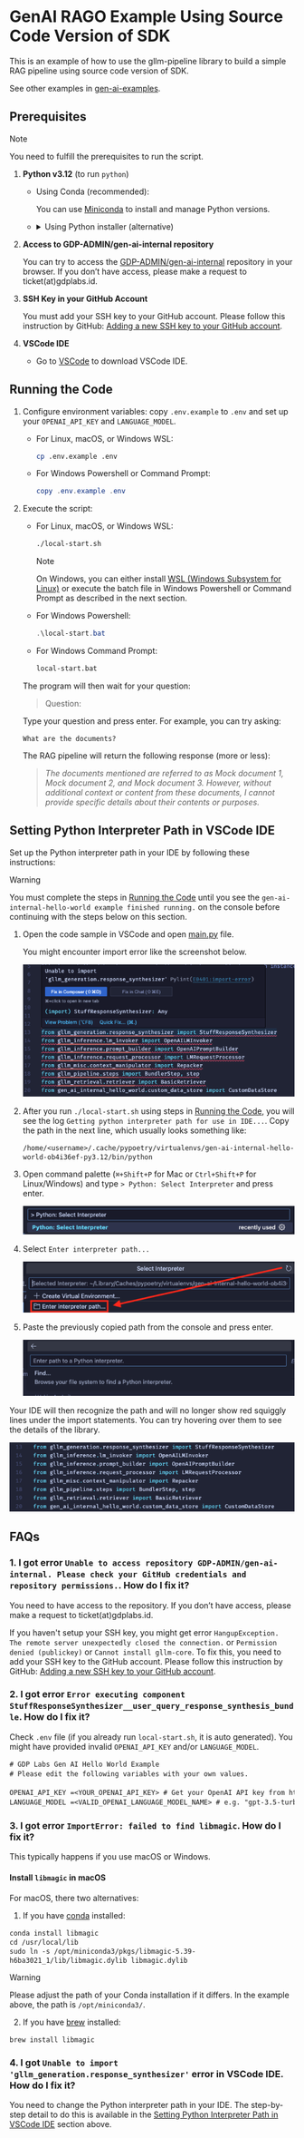 # GenAI RAGO Example Using Source Code Version of SDK

This is an example of how to use the gllm-pipeline library to build a simple RAG pipeline using source code version of SDK.

See other examples in [gen-ai-examples](https://github.com/GDP-ADMIN/gen-ai-examples).

## Prerequisites

> [!NOTE]
> You need to fulfill the prerequisites to run the script.

1. **Python v3.12** (to run `python`)

   - Using Conda (recommended):

     You can use [Miniconda](https://docs.anaconda.com/miniconda/install) to install and manage Python versions.

   - <details>
     <summary>Using Python installer (alternative)</summary>
     
     You can download the Python installer from the link [Python 3.12.8](https://www.python.org/downloads/release/python-3128/), select the version appropriate for your operating system, and run the installer.

     > [!NOTE]
     > For Windows, please make sure to check the `Add python.exe to PATH` option during the installation process.
   </details>

2. **Access to GDP-ADMIN/gen-ai-internal repository**

   You can try to access the [GDP-ADMIN/gen-ai-internal](https://github.com/GDP-ADMIN/gen-ai-internal) repository in your browser. If you don’t have access, please make a request to ticket(at)gdplabs.id.

3. **SSH Key in your GitHub Account**

   You must add your SSH key to your GitHub account. Please follow this instruction by GitHub: [Adding a new SSH key to your GitHub account](https://docs.github.com/en/authentication/connecting-to-github-with-ssh/adding-a-new-ssh-key-to-your-github-account).

4. **VSCode IDE**

   - Go to [VSCode](https://code.visualstudio.com/download) to download VSCode IDE.

## Running the Code

1. Configure environment variables: copy `.env.example` to `.env` and set up your `OPENAI_API_KEY` and `LANGUAGE_MODEL`.

   - For Linux, macOS, or Windows WSL:

     ```bash
     cp .env.example .env
     ```

   - For Windows Powershell or Command Prompt:

     ```powershell
     copy .env.example .env
     ```

2. Execute the script:

   - For Linux, macOS, or Windows WSL:

     ```bash
     ./local-start.sh
     ```

     > [!NOTE]
     > On Windows, you can either install [WSL (Windows Subsystem for Linux)](https://learn.microsoft.com/en-us/windows/wsl/install) or execute the batch file in Windows Powershell or Command Prompt as described in the next section.

   - For Windows Powershell:

     ```powershell
     .\local-start.bat
     ```

   - For Windows Command Prompt:

     ```cmd
     local-start.bat
     ```

   The program will then wait for your question:

   > Question:

   Type your question and press enter. For example, you can try asking:

   ```
   What are the documents?
   ```

   The RAG pipeline will return the following response (more or less):

   > _The documents mentioned are referred to as Mock document 1, Mock document 2, and Mock document 3. However, without additional context or content from these documents, I cannot provide specific details about their contents or purposes._

## Setting Python Interpreter Path in VSCode IDE

Set up the Python interpreter path in your IDE by following these instructions:

> [!WARNING]
> You must complete the steps in [Running the Code](#running-the-code) until you see the `gen-ai-internal-hello-world example finished running.` on the console before continuing with the steps below on this section.

1. Open the code sample in VSCode and open [main.py](/examples/gen-ai-internal-hello-world/gen_ai_internal_hello_world/main.py) file.

   You might encounter import error like the screenshot below.

   ![Import Error](img/image-import-error.png)

2.  After you run `./local-start.sh` using steps in [Running the Code](#running-the-code), you will see the log `Getting python interpreter path for use in IDE...`. Copy the path in the next line, which usually looks something like:

    ```
    /home/<username>/.cache/pypoetry/virtualenvs/gen-ai-internal-hello-world-ob4i36ef-py3.12/bin/python
    ```

3.  Open command palette (`⌘+Shift+P` for Mac or `Ctrl+Shift+P` for Linux/Windows) and type `> Python: Select Interpreter` and press enter.

    ![Select python interpreter](img/image-select-interpreter.png)

4.  Select `Enter interpreter path...`

    ![Enter interpreter path](img/image-enter-interpreter.png)

5.  Paste the previously copied path from the console and press enter.

    ![Setting up the path](img/image-enter-path.png)

Your IDE will then recognize the path and will no longer show red squiggly lines under the import statements. You can try hovering over them to see the details of the library.

![Image import success](img/image-import-success.png)

## FAQs

### 1. I got error `Unable to access repository GDP-ADMIN/gen-ai-internal. Please check your GitHub credentials and repository permissions.`. How do I fix it?

You need to have access to the repository. If you don’t have access, please make a request to ticket(at)gdplabs.id.

If you haven't setup your SSH key, you might get error `HangupException. The remote server unexpectedly closed the connection.` or `Permission denied (publickey)` or `Cannot install gllm-core`. To fix this, you need to add your SSH key to the GitHub account. Please follow this instruction by GitHub: [Adding a new SSH key to your GitHub account](https://docs.github.com/en/authentication/connecting-to-github-with-ssh/adding-a-new-ssh-key-to-your-github-account).

### 2. I got error `Error executing component StuffResponseSynthesizer__user_query_response_synthesis_bundle`. How do I fix it?

Check `.env` file (if you already run `local-start.sh`, it is auto generated). You might have provided invalid `OPENAI_API_KEY` and/or `LANGUAGE_MODEL`.

```txt
# GDP Labs Gen AI Hello World Example
# Please edit the following variables with your own values.

OPENAI_API_KEY =<YOUR_OPENAI_API_KEY> # Get your OpenAI API key from https://platform.openai.com/api-keys
LANGUAGE_MODEL =<VALID_OPENAI_LANGUAGE_MODEL_NAME> # e.g. "gpt-3.5-turbo", "gpt-4o-mini", "gpt-4o"
```

### 3. I got error `ImportError: failed to find libmagic`. How do I fix it?

This typically happens if you use macOS or Windows.

#### Install `libmagic` in macOS

For macOS, there two alternatives:

1. If you have [conda](https://docs.anaconda.com/miniconda/install/) installed:

```
conda install libmagic
cd /usr/local/lib
sudo ln -s /opt/miniconda3/pkgs/libmagic-5.39-h6ba3021_1/lib/libmagic.dylib libmagic.dylib
```

> [!WARNING]
> Please adjust the path of your Conda installation if it differs. In the example above, the path is `/opt/miniconda3/`.

2. If you have [brew](https://brew.sh/) installed:

```
brew install libmagic
```

### 4. I got `Unable to import 'gllm_generation.response_synthesizer'` error in VSCode IDE. How do I fix it?

You need to change the Python interpreter path in your IDE. The step-by-step detail to do this is available in the [Setting Python Interpreter Path in VSCode IDE](#setting-python-interpreter-path-in-vscode-ide) section above.
